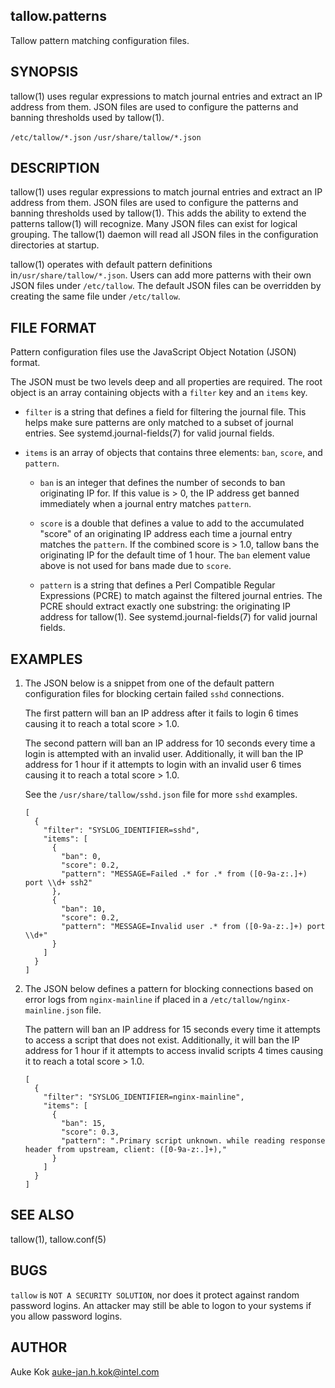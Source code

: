 ## tallow.patterns

Tallow pattern matching configuration files.


## SYNOPSIS

tallow(1) uses regular expressions to match journal entries and extract an IP
address from them. JSON files are used to configure the patterns and banning
thresholds used by tallow(1).

`/etc/tallow/*.json`
`/usr/share/tallow/*.json`


## DESCRIPTION

tallow(1) uses regular expressions to match journal entries and extract an IP
address from them. JSON files are used to configure the patterns and banning
thresholds used by tallow(1). This adds the ability to extend the patterns
tallow(1) will recognize. Many JSON files can exist for logical grouping. The
tallow(1) daemon will read all JSON files in the configuration directories at
startup.

tallow(1) operates with default pattern definitions
in`/usr/share/tallow/*.json`. Users can add more patterns with their own JSON
files under `/etc/tallow`. The default JSON files can be overridden by creating
the same file under `/etc/tallow`.


## FILE FORMAT 

Pattern configuration files use the JavaScript Object Notation (JSON) format.

The JSON must be two levels deep and all properties are required. The root
object is an array containing objects with a `filter` key and an `items` key. 

* `filter` is a string that defines a field for filtering the journal file.
  This helps make sure patterns are only matched to a subset of journal
  entries. See systemd.journal-fields(7) for valid journal fields.

* `items` is an array of objects that contains three elements: `ban`, `score`,
  and `pattern`.

   * `ban` is an integer that defines the number of seconds to ban originating
     IP for. If this value is > 0, the IP address get banned immediately when a
     journal entry matches `pattern`.

   * `score` is a double that defines a value to add to the accumulated "score"
     of an originating IP address each time a journal entry matches
     the `pattern`. If the combined score is > 1.0, tallow bans the originating
     IP for the default time of 1 hour. The `ban` element value above is not
     used for bans made due to `score`. 

   * `pattern` is a string that defines a Perl Compatible Regular Expressions
     (PCRE) to match against the filtered journal entries. The PCRE should
     extract exactly one substring: the originating IP address for tallow(1).
     See systemd.journal-fields(7) for valid journal fields.



## EXAMPLES

1. The JSON below is a snippet from one of the default pattern configuration
   files for blocking certain failed `sshd` connections. 

   The first pattern will ban an IP address after it fails to login 6 times
   causing it to reach a total score > 1.0.

   The second pattern will ban an IP address for 10 seconds every time a login is
   attempted with an invalid user. Additionally, it will ban the IP address for
   1 hour if it attempts to login with an invalid user 6 times causing it to
   reach a total score > 1.0.

   See the `/usr/share/tallow/sshd.json` file for more `sshd` examples.

   ```
   [
     {
       "filter": "SYSLOG_IDENTIFIER=sshd",
       "items": [
         {
           "ban": 0,
           "score": 0.2,
           "pattern": "MESSAGE=Failed .* for .* from ([0-9a-z:.]+) port \\d+ ssh2"
         },
         {
           "ban": 10,
           "score": 0.2,
           "pattern": "MESSAGE=Invalid user .* from ([0-9a-z:.]+) port \\d+"
         }
       ]
     }
   ]
   ```



2. The JSON below defines a pattern for blocking connections based on error logs
   from `nginx-mainline` if placed in a `/etc/tallow/nginx-mainline.json` file.

   The pattern will ban an IP address for 15 seconds every time it attempts to
   access a script that does not exist. Additionally, it will ban the IP
   address for 1 hour if it attempts to access invalid scripts 4 times causing
   it to reach a total score > 1.0.

   ```
   [
     {
       "filter": "SYSLOG_IDENTIFIER=nginx-mainline",
       "items": [
         {
           "ban": 15,
           "score": 0.3,
           "pattern": ".Primary script unknown. while reading response header from upstream, client: ([0-9a-z:.]+),"
         }
       ]
     }
   ]
   ```

## SEE ALSO

tallow(1), tallow.conf(5)

## BUGS

`tallow` is `NOT A SECURITY SOLUTION`, nor does it protect against random
password logins. An attacker may still be able to logon to your systems if you
allow password logins.

## AUTHOR

Auke Kok <auke-jan.h.kok@intel.com>
